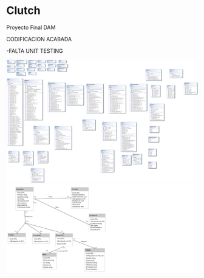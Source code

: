 # Clutch
Proyecto Final DAM

CODIFICACION ACABADA
 
-FALTA UNIT TESTING

<picture>
 <img alt="Diagrama UML" src="UML.png">
  <img alt="Diagrama de base de datos" src="https://github.com/DjHumildeDev/Clutch/blob/81b30dff9bb55d6dc0894bf023efd9a796f857f7/diagrama_de_clases.png">
</picture>